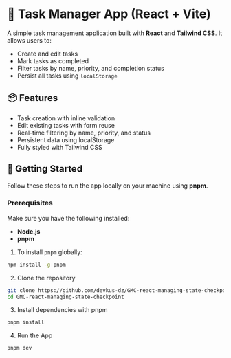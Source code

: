 # 📝 Task Manager App (React + Vite)

A simple task management application built with **React** and **Tailwind CSS**. It allows users to:

- Create and edit tasks
- Mark tasks as completed
- Filter tasks by name, priority, and completion status
- Persist all tasks using `localStorage`

## 📦 Features

- Task creation with inline validation
- Edit existing tasks with form reuse
- Real-time filtering by name, priority, and status
- Persistent data using localStorage
- Fully styled with Tailwind CSS

## 🚀 Getting Started

Follow these steps to run the app locally on your machine using **pnpm**.

### Prerequisites

Make sure you have the following installed:

- **Node.js**
- **pnpm**

1. To install `pnpm` globally:

```bash
npm install -g pnpm
```

2. Clone the repository

```bash
git clone https://github.com/devkus-dz/GMC-react-managing-state-checkpoint.git
cd GMC-react-managing-state-checkpoint
```

3. Install dependencies with pnpm

```bash
pnpm install
```

4. Run the App

```bash
pnpm dev
```
